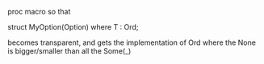 proc macro so that

struct MyOption<T>(Option<T>) where T : Ord;

becomes transparent, and gets the implementation of Ord
where the None is bigger/smaller than all the Some(_)